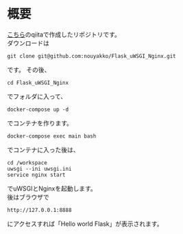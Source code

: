 # 概要
[こちら](https://qiita.com/nouyakko/items/20b1ea23e0086bbe8ae3)のqiitaで作成したリポジトリです。  
ダウンロードは
```
git clone git@github.com:nouyakko/Flask_uWSGI_Nginx.git
```
です。
その後、
```
cd Flask_uWSGI_Nginx
```
でフォルダに入って、
```
docker-compose up -d   
```
でコンテナを作ります。
```
docker-compose exec main bash
```
でコンテナに入った後は、
```
cd /workspace
uwsgi --ini uwsgi.ini
service nginx start
```
でuWSGIとNginxを起動します。  
後はブラウザで
```
http://127.0.0.1:8888
```
にアクセスすれば「Hello world Flask」が表示されます。
